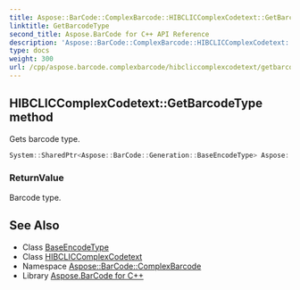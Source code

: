 ```yaml
---
title: Aspose::BarCode::ComplexBarcode::HIBCLICComplexCodetext::GetBarcodeType method
linktitle: GetBarcodeType
second_title: Aspose.BarCode for C++ API Reference
description: 'Aspose::BarCode::ComplexBarcode::HIBCLICComplexCodetext::GetBarcodeType method. Gets barcode type in C++.'
type: docs
weight: 300
url: /cpp/aspose.barcode.complexbarcode/hibcliccomplexcodetext/getbarcodetype/
---
```

## HIBCLICComplexCodetext::GetBarcodeType method


Gets barcode type.

```cpp
System::SharedPtr<Aspose::BarCode::Generation::BaseEncodeType> Aspose::BarCode::ComplexBarcode::HIBCLICComplexCodetext::GetBarcodeType() override
```


### ReturnValue

Barcode type.

## See Also

* Class [BaseEncodeType](../../../aspose.barcode.generation/baseencodetype/)
* Class [HIBCLICComplexCodetext](../)
* Namespace [Aspose::BarCode::ComplexBarcode](../../)
* Library [Aspose.BarCode for C++](../../../)
